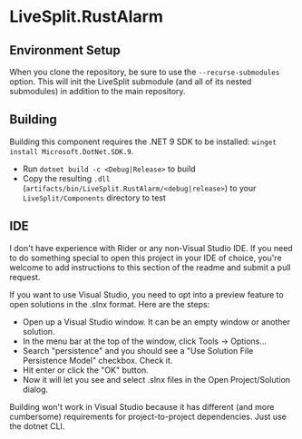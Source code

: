 # LiveSplit.RustAlarm

## Environment Setup

When you clone the repository, be sure to use the `--recurse-submodules` option. This will init the LiveSplit submodule (and all of its nested submodules) in addition to the main repository.

## Building

Building this component requires the .NET 9 SDK to be installed: `winget install Microsoft.DotNet.SDK.9`.  

* Run `dotnet build -c <Debug|Release>` to build
* Copy the resulting `.dll` (`artifacts/bin/LiveSplit.RustAlarm/<debug|release>`) to your `LiveSplit/Components` directory to test

## IDE

I don't have experience with Rider or any non-Visual Studio IDE. If you need to do something special to open this project in your IDE of choice, you're welcome to add instructions to this section of the readme and submit a pull request.

If you want to use Visual Studio, you need to opt into a preview feature to open solutions in the .slnx format. Here are the steps:

* Open up a Visual Studio window. It can be an empty window or another solution.
* In the menu bar at the top of the window, click Tools → Options...
* Search "persistence" and you should see a "Use Solution File Persistence Model" checkbox. Check it.
* Hit enter or click the "OK" button.
* Now it will let you see and select .slnx files in the Open Project/Solution dialog.

Building won't work in Visual Studio because it has different (and more cumbersome) requirements for project-to-project dependencies. Just use the dotnet CLI.
